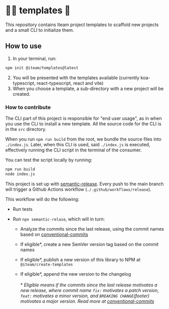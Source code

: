 # 👷‍♀️ templates 👷

This repository contains Iteam project templates to scaffold new projects and a small CLI to initialize them.

## How to use

1. In your terminal, run:
```sh
npm init @iteam/templates@latest
```
2. You will be presented with the templates available (currently koa-typescript, react-typescript, react and vite)
3. When you choose a template, a sub-directory with a new project will be created.

### How to contribute

The CLI part of this project is responsible for "end user usage", as in when you use the CLI to install a new template. All the source code for the CLI is in the `src` directory.

When you run `npm run build` from the root, we bundle the source files into `./index.js`. Later, when this CLI is used, said `./index.js` is executed, effectively running the CLI script in the terminal of the consumer.

You can test the script locally by running:

```sh
npm run build
node index.js
```

This project is set up with [semantic-release](https://github.com/semantic-release/semantic-release).
Every push to the main branch will trigger a Github Actions workflow (`./.github/workflows/release`).

This workflow will do the following:

- Run tests

- Run `npx semantic-relase`, which will in turn:

  - Analyze the commits since the last release, using the commit names based on [conventional-commits](https://www.conventionalcommits.org/en/v1.0.0/)

  - If eligible\*, create a new SemVer version tag based on the commit names
  - If eligible\*, publish a new version of this library to NPM at `@iteam/create-templates`
  - If eligible\*, append the new version to the changelog\
     \
     \* _Eligible means if the commits since the last release motivates a new release, where commit name `fix:` motivates a patch version, `feat:` motivates a minor version, and `BREAKING CHANGE`(footer) motivates a major version._
    _Read more at [conventional-commits](https://www.conventionalcommits.org/en/v1.0.0/#summary)_
